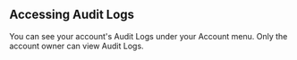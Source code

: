 <!-- usedin: [ _general/account] - post: -->

## Accessing Audit Logs

You can see your account's Audit Logs under your Account menu. Only the account owner can view Audit Logs.
